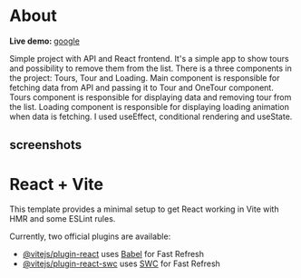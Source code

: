 # About
<strong> Live demo: </strong> <a href="https://www.google.com/">google</a>

Simple project with API and React frontend. It's a simple app to show tours and possibility to remove them from the list. There is a three components in the project: Tours, Tour and Loading. Main component is responsible for fetching data from API and passing it to Tour and OneTour component. Tours component is responsible for displaying data and removing tour from the list. Loading component is responsible for displaying loading animation when data is fetching. I used useEffect, conditional rendering and useState.

## screenshots




# React + Vite

This template provides a minimal setup to get React working in Vite with HMR and some ESLint rules.

Currently, two official plugins are available:

- [@vitejs/plugin-react](https://github.com/vitejs/vite-plugin-react/blob/main/packages/plugin-react/README.md) uses [Babel](https://babeljs.io/) for Fast Refresh
- [@vitejs/plugin-react-swc](https://github.com/vitejs/vite-plugin-react-swc) uses [SWC](https://swc.rs/) for Fast Refresh
